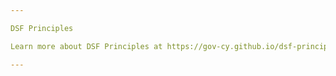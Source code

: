 ```yaml
---

DSF Principles

Learn more about DSF Principles at https://gov-cy.github.io/dsf-principles/

---
```


